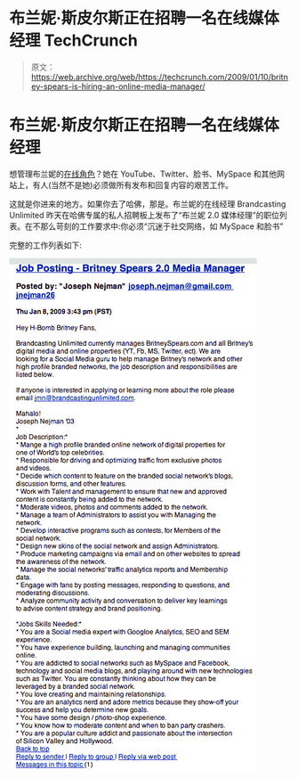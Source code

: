 # 布兰妮·斯皮尔斯正在招聘一名在线媒体经理 TechCrunch

> 原文：<https://web.archive.org/web/https://techcrunch.com/2009/01/10/britney-spears-is-hiring-an-online-media-manager/>

# 布兰妮·斯皮尔斯正在招聘一名在线媒体经理

想管理布兰妮的[在线角色](https://web.archive.org/web/20230209055928/https://techcrunch.com/2008/10/19/omg-britney/)？她在 YouTube、Twitter、脸书、MySpace 和其他网站上，有人(当然不是她)必须做所有发布和回复内容的艰苦工作。

这就是你进来的地方。如果你去了哈佛，那是。布兰妮的在线经理 Brandcasting Unlimited 昨天在哈佛专属的私人招聘板上发布了“布兰妮 2.0 媒体经理”的职位列表。在不那么苛刻的工作要求中:你必须“沉迷于社交网络，如 MySpace 和脸书”

完整的工作列表如下:

![](img/e35f92bda29bd0a3e53afbe74a870804.png)